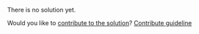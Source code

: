 
There is no solution yet.

Would you like to [contribute to the solution](https://github.com/BFEdev/BFE.dev-solutions/blob/main/quiz/hoisting-v_en.md)? [Contribute guideline](https://github.com/BFEdev/BFE.dev-solutions#how-to-contribute)
